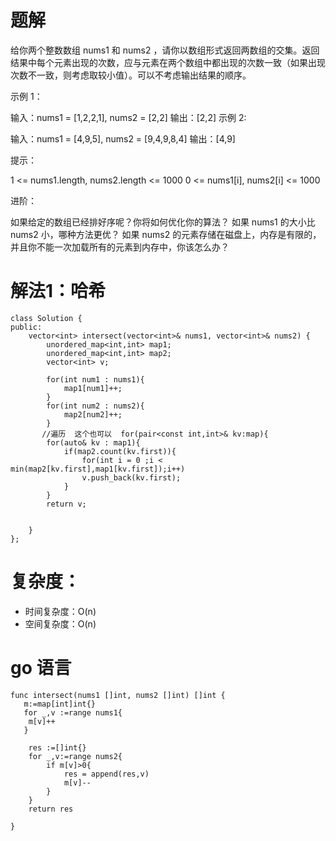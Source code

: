# 题解
给你两个整数数组 nums1 和 nums2 ，请你以数组形式返回两数组的交集。返回结果中每个元素出现的次数，应与元素在两个数组中都出现的次数一致（如果出现次数不一致，则考虑取较小值）。可以不考虑输出结果的顺序。

 

示例 1：

输入：nums1 = [1,2,2,1], nums2 = [2,2]
输出：[2,2]
示例 2:

输入：nums1 = [4,9,5], nums2 = [9,4,9,8,4]
输出：[4,9]
 

提示：

1 <= nums1.length, nums2.length <= 1000
0 <= nums1[i], nums2[i] <= 1000
 

进阶：

如果给定的数组已经排好序呢？你将如何优化你的算法？
如果 nums1 的大小比 nums2 小，哪种方法更优？
如果 nums2 的元素存储在磁盘上，内存是有限的，并且你不能一次加载所有的元素到内存中，你该怎么办？

# 解法1：哈希
```
class Solution {
public:
    vector<int> intersect(vector<int>& nums1, vector<int>& nums2) {
        unordered_map<int,int> map1;
        unordered_map<int,int> map2;
        vector<int> v;

        for(int num1 : nums1){
            map1[num1]++;
        }
        for(int num2 : nums2){
            map2[num2]++;
        }
       //遍历  这个也可以  for(pair<const int,int>& kv:map){
        for(auto& kv : map1){
            if(map2.count(kv.first)){
                for(int i = 0 ;i < min(map2[kv.first],map1[kv.first]);i++)
                v.push_back(kv.first);
            }
        }
        return v;
        

    }
};
```

# 复杂度：
- 时间复杂度：O(n)
- 空间复杂度：O(n)

# go 语言
```
func intersect(nums1 []int, nums2 []int) []int {
   m:=map[int]int{}
   for _,v :=range nums1{
    m[v]++
   }

    res :=[]int{}
    for _,v:=range nums2{
        if m[v]>0{
            res = append(res,v)
            m[v]--
        }
    }
    return res

}
```
